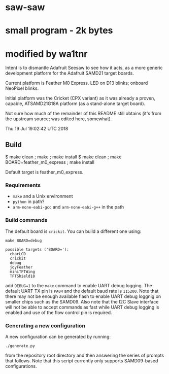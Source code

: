 # saw-saw

# small program - 2k bytes

# modified by wa1tnr

Intent is to dismantle Adafruit Seesaw to see how it
acts, as a more generic development platform for the
Adafruit SAMD21 target boards.

Current platform is Feather M0 Express.  LED on D13
blinks; onboard NeoPixel blinks.

Initial platform was the Cricket (CPX variant) as it
was already a proven, capable, ATSAMD21G18A platform
(as a stand-alone target board).

Not sure how much of the remainder of this README still
obtains (it's from the upstream source; was edited here,
somewhat).

Thu 19 Jul 19:02:42 UTC 2018

## Build

 $ make clean ; make ; make install
 $ make clean ; make BOARD=feather_m0_express ; make install

Default target is feather_m0_express.

### Requirements

* `make` and a Unix environment
* `python` in path?
* `arm-none-eabi-gcc` and `arm-none-eabi-g++` in the path

### Build commands

The default board is `crickit`. You can build a different one using:

```
make BOARD=debug

possible targets ('BOARD='):
  charLCD
  crickit
  debug
  joyFeather
  miniTFTWing
  TFTShield18
```

add `DEBUG=1` to the `make` command to enable UART debug logging. The default UART TX pin is `PA04` and the default baud rate is `115200`. Note that there may not be enough available flash to enable UART debug loggnig on smaller chips such as the SAMD09. Also note that the I2C Slave interface will not be able to accept commands as fast while UART debug logging is enabled and use of the flow control pin is required.

### Generating a new configuration

A new configuration can be generated by running:
```
./generate.py
```
from the repository root directory and then answering the series of prompts that follows. Note that this script currently only supports SAMD09-based configurations.

